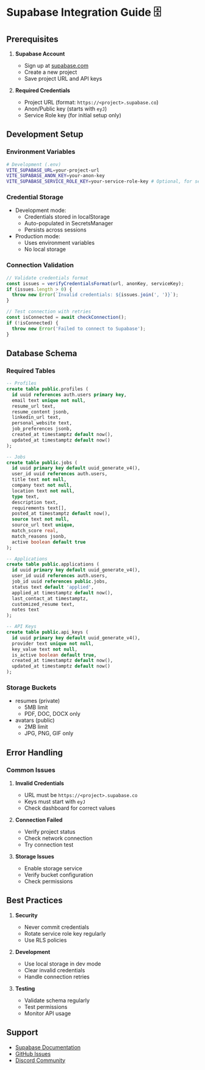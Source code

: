 # Supabase Integration Guide 🗄️

## Prerequisites

1. **Supabase Account**
   - Sign up at [supabase.com](https://supabase.com)
   - Create a new project
   - Save project URL and API keys

2. **Required Credentials**
   - Project URL (format: `https://<project>.supabase.co`)
   - Anon/Public key (starts with `eyJ`)
   - Service Role key (for initial setup only)

## Development Setup

### Environment Variables
```bash
# Development (.env)
VITE_SUPABASE_URL=your-project-url
VITE_SUPABASE_ANON_KEY=your-anon-key
VITE_SUPABASE_SERVICE_ROLE_KEY=your-service-role-key # Optional, for setup only
```

### Credential Storage
- Development mode:
  - Credentials stored in localStorage
  - Auto-populated in SecretsManager
  - Persists across sessions
- Production mode:
  - Uses environment variables
  - No local storage

### Connection Validation
```typescript
// Validate credentials format
const issues = verifyCredentialsFormat(url, anonKey, serviceKey);
if (issues.length > 0) {
  throw new Error(`Invalid credentials: ${issues.join(', ')}`);
}

// Test connection with retries
const isConnected = await checkConnection();
if (!isConnected) {
  throw new Error('Failed to connect to Supabase');
}
```

## Database Schema

### Required Tables
```sql
-- Profiles
create table public.profiles (
  id uuid references auth.users primary key,
  email text unique not null,
  resume_url text,
  resume_content jsonb,
  linkedin_url text,
  personal_website text,
  job_preferences jsonb,
  created_at timestamptz default now(),
  updated_at timestamptz default now()
);

-- Jobs
create table public.jobs (
  id uuid primary key default uuid_generate_v4(),
  user_id uuid references auth.users,
  title text not null,
  company text not null,
  location text not null,
  type text,
  description text,
  requirements text[],
  posted_at timestamptz default now(),
  source text not null,
  source_url text unique,
  match_score real,
  match_reasons jsonb,
  active boolean default true
);

-- Applications
create table public.applications (
  id uuid primary key default uuid_generate_v4(),
  user_id uuid references auth.users,
  job_id uuid references public.jobs,
  status text default 'applied',
  applied_at timestamptz default now(),
  last_contact_at timestamptz,
  customized_resume text,
  notes text
);

-- API Keys
create table public.api_keys (
  id uuid primary key default uuid_generate_v4(),
  provider text unique not null,
  key_value text not null,
  is_active boolean default true,
  created_at timestamptz default now(),
  updated_at timestamptz default now()
);
```

### Storage Buckets
- resumes (private)
  - 5MB limit
  - PDF, DOC, DOCX only
- avatars (public)
  - 2MB limit
  - JPG, PNG, GIF only

## Error Handling

### Common Issues
1. **Invalid Credentials**
   - URL must be `https://<project>.supabase.co`
   - Keys must start with `eyJ`
   - Check dashboard for correct values

2. **Connection Failed**
   - Verify project status
   - Check network connection
   - Try connection test

3. **Storage Issues**
   - Enable storage service
   - Verify bucket configuration
   - Check permissions

## Best Practices

1. **Security**
   - Never commit credentials
   - Rotate service role key regularly
   - Use RLS policies

2. **Development**
   - Use local storage in dev mode
   - Clear invalid credentials
   - Handle connection retries

3. **Testing**
   - Validate schema regularly
   - Test permissions
   - Monitor API usage

## Support

- [Supabase Documentation](https://supabase.com/docs)
- [GitHub Issues](https://github.com/your-repo/issues)
- [Discord Community](https://discord.gg/your-server)